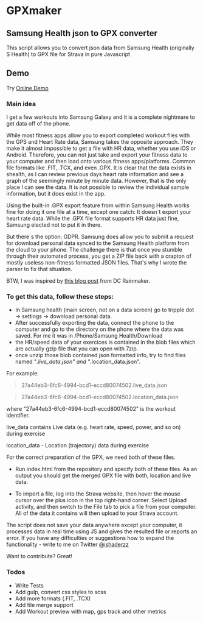
# GPXmaker

## Samsung Health json to GPX converter
This script allows you to convert json data from Samsung Health (originally S Health) to GPX file for Strava in pure Javascript

## Demo

Try [Online Demo](https://hitlife.net.ua/ru/gpxmaker)

### Main idea
I get a few workouts into Samsung Galaxy and it is a complete nightmare to get data off of the phone.

While most fitness apps allow you to export completed workout files with the GPS and Heart Rate data, Samsung takes the opposite approach. They make it almost impossible to get a file with HR data, whether you use iOS or Android. Therefore, you can not just take and export your fitness data to your computer and then load onto various fitness apps/platforms. Common file formats like .FIT, .TCX, and even .GPX. It is clear that the data exists in shealth, as I can review previous days heart rate information and see a graph of the seemingly minute by minute data. However, that is the only place I can see the data. It is not possible to review the individual sample information, but it does exist in the app.

Using the built-in .GPX export feature from within Samsung Health works fine for doing it one file at a time, except one catch: It doesn`t export your heart rate data. While the .GPX file format supports HR data just fine, Samsung elected not to put it in there.

But there`s the option: GDPR. Samsung does allow you to submit a request for download personal data synced to the Samsung Health platform from the cloud to your phone. The challenge there is that once you stumble through their automated process, you get a ZIP file back with a crapton of mostly useless non-fitness formatted JSON files. That's why I wrote the parser to fix that situation. 

BTW, I was inspired by [this blog post](https://www.dcrainmaker.com/2019/03/export-data-samsung-watch-galaxy-health-app.html) from DC Rainmaker.


### To get this data, follow these steps:

* In Samsung health (main screen, not on a data screen) go to tripple dot -> settings -> download personal data. 
* After successfully exporting the data, connect the phone to the computer and go to the directory on the phone where the data was saved. For me it was in /Phone/Samsung Health/Download
* the HR/speed data of your exercices is contained in the blob files which are actually gzip file that you can open with 7zip.
* once unzip those blob contained json formatted info, try to find files named "*.live_data.json" and "*.location_data.json". 

For example: 

>27a44eb3-6fc6-4994-bcd1-eccd80074502.live_data.json

>27a44eb3-6fc6-4994-bcd1-eccd80074502.location_data.json

where "27a44eb3-6fc6-4994-bcd1-eccd80074502" is the workout identifier.

live_data contains Live data (e.g. heart rate, speed, power, and so on) during exercise

location_data - Location (trajectory) data during exercise

For the correct preparation of the GPX, we need both of these files. 

* Run index.html from the repository and specify both of these files. As an output you should get the merged GPX file with both, location and live data.

* To import a file, log into the Strava website, then hover the mouse cursor over the plus icon in the top right-hand corner. Select Upload activity, and then switch to the File tab to pick a file from your computer. All of the data it contains will then upload to your Strava account.

The script does not save your data anywhere except your computer, it processes data in real time using JS and gives the resulted file or reports an error. If you have any difficulties or suggestions how to expand the functionality - write to me on Twitter [@ishaderzz](https://twitter.com/ishaderzz)

Want to contribute? Great!

### Todos

 - Write Tests
 - Add gulp, convert css styles to scss
 - Add more formats (.FIT, .TCX)
 - Add file merge support
 - Add Workout preview with map, gps track and other metrics

